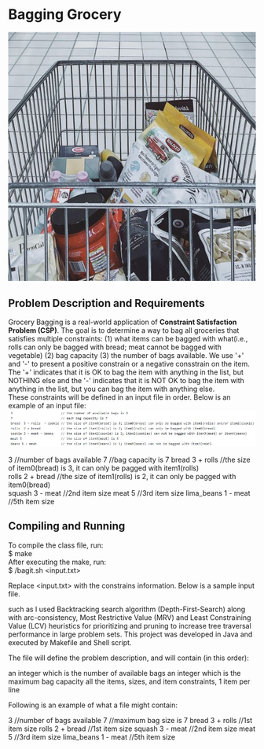 # Bagging Grocery
![](images/Capture.JPG)

## Problem Description and Requirements
Grocery Bagging is a real-world application of <b>Constraint Satisfaction Problem (CSP)</b>. The goal is to determine a way to bag all groceries that satisfies multiple constraints: (1) what items can be bagged with what(i.e., rolls can only be bagged with bread; meat cannot be bagged with vegetable) (2) bag capacity (3) the number of bags available. We use '+' and '-' to present a positive constrain or a negative consstrain on the item. The '+' indicates that it is OK to bag the item with anything in the list, but NOTHING else and the '-' indicates that it is NOT OK to bag the item with anything in the list, but you can bag the item with anything else.<br/>
These constraints will be defined in an input file in order. Below is an example of an input file:<br/>
![](images/Capture2.JPG)


3                   //number of bags available
7                   //bag capacity is 7
bread  3 + rolls    //the size of item0(bread) is 3, it can only be pagged with item1(rolls)  
rolls  2 + bread    //the size of item1(rolls) is 2, it can only be pagged with item0(bread)  
squash 3 - meat     //2nd item size
meat   5            //3rd item size
lima_beans 1 - meat //5th item size

## Compiling and Running
To compile the class file, run:<br />
$ make<br />
After executing the make, run:<br />
$ /bagit.sh <input.txt><br />


Replace <input.txt> with the constrains information. Below is a sample input file. 

such as  I used Backtracking search algorithm (Depth-First-Search) along with arc-consistency, Most Restrictive Value (MRV) and Least Constraining Value (LCV) heuristics for prioritizing and pruning to increase tree traversal performance in large problem sets. This project was developed in Java and executed by Makefile and Shell script.

The file will define the problem description, and will contain (in this order):

an integer which is the number of available bags
an integer which is the maximum bag capacity
all the items, sizes, and item constraints, 1 item per line


Following is an example of what a file might contain:

3                   //number of bags available
7                   //maximum bag size is 7
bread  3 + rolls    //1st item size
rolls  2 + bread    //1st item size
squash 3 - meat     //2nd item size
meat   5            //3rd item size
lima_beans 1 - meat //5th item size
